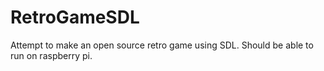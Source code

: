 # RetroGameSDL
Attempt to make an open source retro game using SDL. Should be able to run on raspberry pi.
